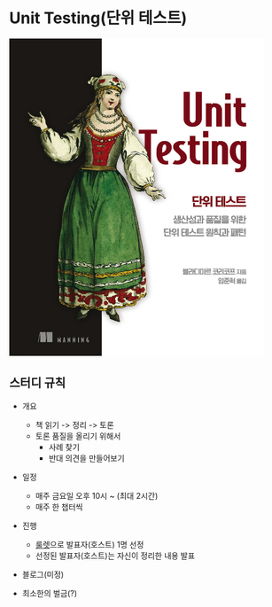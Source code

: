 # Unit Testing(단위 테스트)

![img.png](img.png)

## 스터디 규칙

- 개요

  - 책 읽기 -> 정리 -> 토론
  - 토론 품질을 올리기 위해서
    - 사례 찾기
    - 반대 의견을 만들어보기

- 일정

  - 매주 금요일 오후 10시 ~ (최대 2시간)
  - 매주 한 챕터씩

- 진행

  - [룰렛](https://lazygyu.github.io/roulette/)으로 발표자(호스트) 1명 선정
  - 선정된 발표자(호스트)는 자신이 정리한 내용 발표

- 블로그(미정)

- 최소한의 벌금(?)
